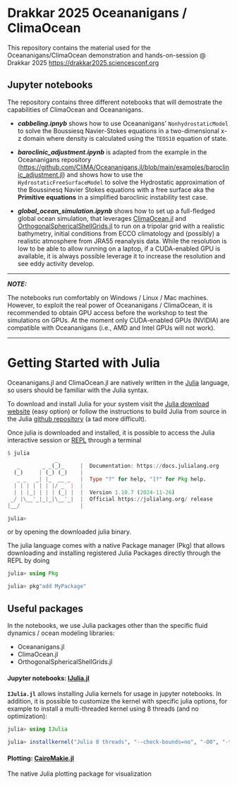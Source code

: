 # Drakkar 2025 Oceananigans / ClimaOcean

This repository contains the material used for the Oceananigans/ClimaOcean demonstration and hands-on-session @ Drakkar 2025 https://drakkar2025.sciencesconf.org

## Jupyter notebooks

The repository contains three different notebooks that will demostrate the capabilities of ClimaOcean and Oceananigans.

- _**cabbeling.ipnyb**_ shows how to use Oceananigans' `NonhydrostaticModel` to solve the Boussiesq Navier-Stokes equations in a two-dimensional x-z domain where density is calculated using the `TEOS10` equation of state.

- _**baroclinic_adjustment.ipynb**_ is adapted from the example in the Oceananigans repository (https://github.com/CliMA/Oceananigans.jl/blob/main/examples/baroclinic_adjustment.jl) and shows how to use the `HydrostaticFreeSurfaceModel` to solve the Hydrostatic approximation of the Boussinesq Navier Stokes equations with a free surface aka the **Primitive equations** in a simplified baroclinic instability test case.

- _**global_ocean_simulation.ipynb**_ shows how to set up a full-fledged global ocean simulation, that leverages [ClimaOcean.jl](https://github.com/CliMA/ClimaOcean.jl) and [OrthogonalSphericalShellGrids.jl](https://github.com/CliMA/OrthogonalSphericalShellGrids.jl) to run on a tripolar grid with a realistic bathymetry, initial conditions from ECCO climatology and (possibly) a realistic atmosphere from JRA55 reanalysis data. While the resolution is low to be able to allow running on a laptop, if a CUDA-enabled GPU is available, it is always possible leverage it to increase the resolution and see eddy activity develop.

---
_**NOTE:**_

The notebooks run comfortably on Windows / Linux / Mac machines. However, to exploit the real power of Oceananigans / ClimaOcean, it is recommended to obtain GPU access before the workshop to test the simulations on GPUs. At the moment only CUDA-enabled GPUs (NVIDIA) are compatible with Oceananigans (i.e., AMD and Intel GPUs will not work).

---

# Getting Started with Julia

Oceananigans.jl and ClimaOcean.jl are natively written in the [Julia](https://docs.julialang.org/en/v1/) language, so users should be familiar with the Julia syntax.

To download and install Julia for your system visit the [Julia download website](https://julialang.org/downloads/) (easy option) or follow the instructions to build Julia from source in the Julia [github repository](https://github.com/JuliaLang/julia) (a tad more difficult).

Once julia is downloaded and installed, it is possible to access the Julia interactive session or [REPL](https://docs.julialang.org/en/v1/stdlib/REPL/#The-Julia-REPL) through a terminal
```julia
$ julia
               _
   _       _ _(_)_     |  Documentation: https://docs.julialang.org
  (_)     | (_) (_)    |
   _ _   _| |_  __ _   |  Type "?" for help, "]?" for Pkg help.
  | | | | | | |/ _` |  |
  | | |_| | | | (_| |  |  Version 1.10.7 (2024-11-26)
 _/ |\__'_|_|_|\__'_|  |  Official https://julialang.org/ release
|__/                   |

julia>
```
or by opening the downloaded julia binary.

The julia language comes with a native Package manager (Pkg) that allows downloading and installing registered Julia Packages directly through the REPL by doing

```julia
julia> using Pkg

julia> pkg"add MyPackage"
```


## Useful packages

In the notebooks, we use Julia packages other than the specific fluid dynamics / ocean modeling libraries:
- Oceananigans.jl
- ClimaOcean.jl
- OrthogonalSphericalShellGrids.jl

#### Jupyter notebooks: [IJulia.jl](https://github.com/JuliaLang/IJulia.jl)

**`IJulia.jl`** allows installing Julia kernels for usage in jupyter notebooks.
In addition, it is possible to customize the kernel with specific julia options, for example to install a multi-threaded kernel using 8 threads (and no optimization):

```julia
julia> using IJulia

julia> installkernel("Julia 8 threads", "--check-bounds=no", "-O0", "-t 8")
```

#### Plotting: [CairoMakie.jl](https://github.com/MakieOrg/Makie.jl/tree/master/CairoMakie)

The native Julia plotting package for visualization